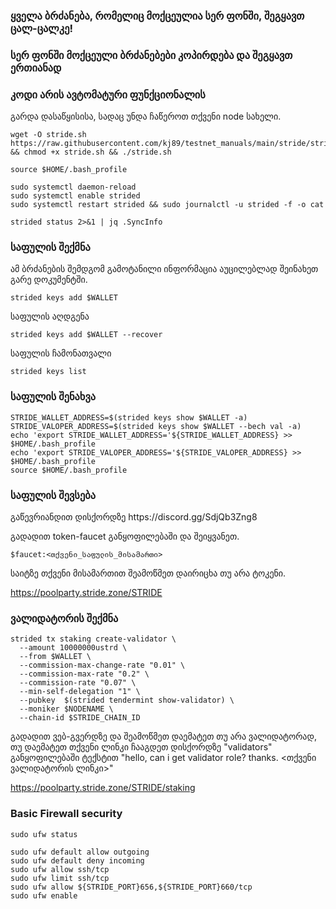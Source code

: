<h3>ყველა ბრძანება, რომელიც მოქცეულია სერ ფონში, შეგყავთ ცალ-ცალკე!</h3>
  
  
  <h3>
სერ ფონში მოქცეული ბრძანებები კოპირდება და შეგყავთ ერთიანად</h3> 


<h3> კოდი არის ავტომატური ფუნქციონალის</h3>

გარდა დასაწყისისა, სადაც უნდა ჩაწეროთ თქვენი node სახელი. 

<div class="snippet-clipboard-content notranslate position-relative overflow-auto" data-snippet-clipboard-copy-content="wget -O stride.sh https://raw.githubusercontent.com/kj89/testnet_manuals/main/stride/stride.sh &amp;&amp; chmod +x stride.sh &amp;&amp; ./stride.sh"><pre class="notranslate"><code>wget -O stride.sh https://raw.githubusercontent.com/kj89/testnet_manuals/main/stride/stride.sh &amp;&amp; chmod +x stride.sh &amp;&amp; ./stride.sh
</div></code>

<div class="snippet-clipboard-content notranslate position-relative overflow-auto" data-snippet-clipboard-copy-content="source $HOME/.bash_profile"><pre class="notranslate"><code>source $HOME/.bash_profile
</code></pre></div>

<div class="snippet-clipboard-content notranslate position-relative overflow-auto" data-snippet-clipboard-copy-content="sudo systemctl daemon-reload
sudo systemctl enable strided
sudo systemctl restart strided &amp;&amp; sudo journalctl -u strided -f -o cat"><pre class="notranslate"><code>sudo systemctl daemon-reload
sudo systemctl enable strided
sudo systemctl restart strided &amp;&amp; sudo journalctl -u strided -f -o cat
</code></pre></div>

<div class="snippet-clipboard-content notranslate position-relative overflow-auto" data-snippet-clipboard-copy-content="strided status 2&gt;&amp;1 | jq .SyncInfo"><pre class="notranslate"><code>strided status 2&gt;&amp;1 | jq .SyncInfo
</code></pre></div>

<h3>საფულის შექმნა</h3>

ამ ბრძანების შემდგომ გამოტანილი ინფორმაცია აუცილებლად შეინახეთ გარე დოკუმენტში.

<div class="snippet-clipboard-content notranslate position-relative overflow-auto" data-snippet-clipboard-copy-content="strided keys add $WALLET"><pre class="notranslate"><code>strided keys add $WALLET
</code></pre></div>

საფულის აღდგენა
<div class="snippet-clipboard-content notranslate position-relative overflow-auto" data-snippet-clipboard-copy-content="strided keys add $WALLET --recover"><pre class="notranslate"><code>strided keys add $WALLET --recover
</code></pre></div>

საფულის ჩამონათვალი
<div class="snippet-clipboard-content notranslate position-relative overflow-auto" data-snippet-clipboard-copy-content="strided keys list"><pre class="notranslate"><code>strided keys list
</code></pre></div>

<h3> საფულის შენახვა </h3>

<div class="snippet-clipboard-content notranslate position-relative overflow-auto" data-snippet-clipboard-copy-content="STRIDE_WALLET_ADDRESS=$(strided keys show $WALLET -a)
STRIDE_VALOPER_ADDRESS=$(strided keys show $WALLET --bech val -a)
echo 'export STRIDE_WALLET_ADDRESS='${STRIDE_WALLET_ADDRESS} &gt;&gt; $HOME/.bash_profile
echo 'export STRIDE_VALOPER_ADDRESS='${STRIDE_VALOPER_ADDRESS} &gt;&gt; $HOME/.bash_profile
source $HOME/.bash_profile"><pre class="notranslate"><code>STRIDE_WALLET_ADDRESS=$(strided keys show $WALLET -a)
STRIDE_VALOPER_ADDRESS=$(strided keys show $WALLET --bech val -a)
echo 'export STRIDE_WALLET_ADDRESS='${STRIDE_WALLET_ADDRESS} &gt;&gt; $HOME/.bash_profile
echo 'export STRIDE_VALOPER_ADDRESS='${STRIDE_VALOPER_ADDRESS} &gt;&gt; $HOME/.bash_profile
source $HOME/.bash_profile
</code></pre></div>

<h3> საფულის შევსება </h3>
გაწევრიანდით დისქორდზე https://discord.gg/SdjQb3Zng8


გადადით token-faucet განყოფილებაში და შეიყვანეთ.



<div class="snippet-clipboard-content notranslate position-relative overflow-auto" data-snippet-clipboard-copy-content="$faucet:&lt;თქვენი_საფულის_მისამართი&gt;"><pre class="notranslate"><code>$faucet:&lt;თქვენი_საფულის_მისამართი&gt;
</code></pre></div>


საიტზე თქვენი მისამართით შეამოწმეთ დაირიცხა თუ არა ტოკენი.


https://poolparty.stride.zone/STRIDE


<h3>ვალიდატორის შექმნა</h3>

<div class="snippet-clipboard-content notranslate position-relative overflow-auto" data-snippet-clipboard-copy-content="strided tx staking create-validator \
  --amount 10000000ustrd \
  --from $WALLET \
  --commission-max-change-rate &quot;0.01&quot; \
  --commission-max-rate &quot;0.2&quot; \
  --commission-rate &quot;0.07&quot; \
  --min-self-delegation &quot;1&quot; \
  --pubkey  $(strided tendermint show-validator) \
  --moniker $NODENAME \
  --chain-id $STRIDE_CHAIN_ID"><pre class="notranslate"><code>strided tx staking create-validator \
  --amount 10000000ustrd \
  --from $WALLET \
  --commission-max-change-rate "0.01" \
  --commission-max-rate "0.2" \
  --commission-rate "0.07" \
  --min-self-delegation "1" \
  --pubkey  $(strided tendermint show-validator) \
  --moniker $NODENAME \
  --chain-id $STRIDE_CHAIN_ID
</code></pre></div>


გადადით ვებ-გვერდზე და შეამოწმეთ დაემატეთ თუ არა ვალიდატორად, თუ დაემატეთ თქვენი ლინკი ჩააგდეთ დისქორდზე "validators" განყოფილებაში ტექსტით "hello, can i get validator role? thanks. 
<თქვენი ვალიდატორის ლინკი>"

https://poolparty.stride.zone/STRIDE/staking



<h3>Basic Firewall security</h3>
<div class="snippet-clipboard-content notranslate position-relative overflow-auto" data-snippet-clipboard-copy-content="sudo ufw status"><pre class="notranslate"><code>sudo ufw status
</code></pre></div>


<div class="snippet-clipboard-content notranslate position-relative overflow-auto" data-snippet-clipboard-copy-content="sudo ufw default allow outgoing
sudo ufw default deny incoming
sudo ufw allow ssh/tcp
sudo ufw limit ssh/tcp
sudo ufw allow ${STRIDE_PORT}656,${STRIDE_PORT}660/tcp
sudo ufw enable"><pre class="notranslate"><code>sudo ufw default allow outgoing
sudo ufw default deny incoming
sudo ufw allow ssh/tcp
sudo ufw limit ssh/tcp
sudo ufw allow ${STRIDE_PORT}656,${STRIDE_PORT}660/tcp
sudo ufw enable
</code></pre></div>



